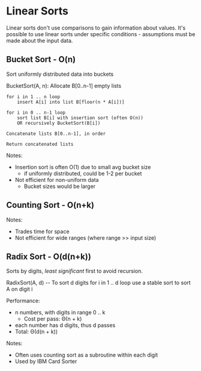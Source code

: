 # Linear Sorts
Linear sorts don't use comparisons to gain information about values. It's possible to use linear sorts under specific conditions - assumptions must be made about the input data.

## Bucket Sort - O(n)
Sort uniformly distributed data into buckets

  BucketSort(A, n):
    Allocate B[0..n-1] empty lists

    for i in 1 .. n loop
        insert A[i] into list B[floor(n * A[i])]

    for i in 0 .. n-1 loop
        sort list B[i] with insertion sort (often O(n))
        OR recursively BucketSort(B[i])

    Concatenate lists B[0..n-1], in order

    Return concatenated lists

Notes:
- Insertion sort is often O(1) due to small avg bucket size
  - if uniformly distributed, could be 1-2 per bucket
- Not efficient for non-uniform data
  - Bucket sizes would be larger


## Counting Sort - O(n+k)


Notes:
- Trades time for space
- Not efficient for wide ranges (where range >> input size)


## Radix Sort - O(d(n+k))
Sorts by digits, *least significant* first to avoid recursion.

  RadixSort(A, d)  -- To sort d digits
    for i in 1 .. d loop
        use a stable sort to sort A on digit i

Performance:
- n numbers, with digits in range 0 .. k
  - Cost per pass: Θ(n + k)
- each number has d digits, thus d passes
- Total: Θ(d(n + k))

Notes:
- Often uses counting sort as a subroutine within each digit
- Used by IBM Card Sorter
